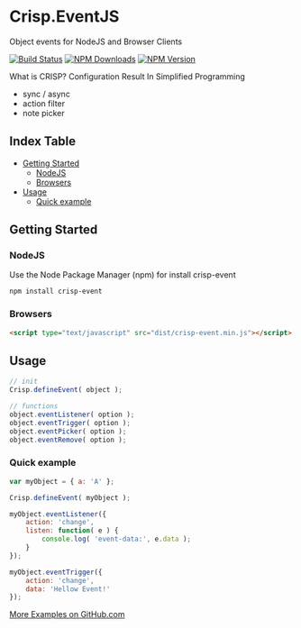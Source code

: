 # Crisp.EventJS
Object events for NodeJS and Browser Clients

[![Build Status](https://travis-ci.org/OpenCrisp/Crisp.EventJS.svg)](https://travis-ci.org/OpenCrisp/Crisp.EventJS)
[![NPM Downloads](https://img.shields.io/npm/dm/crisp-event.svg)](https://www.npmjs.com/package/crisp-event)
[![NPM Version](https://img.shields.io/npm/v/crisp-event.svg)](https://www.npmjs.com/package/crisp-event)

What is CRISP? Configuration Result In Simplified Programming

  * sync / async
  * action filter
  * note picker

## Index Table

  * [Getting Started](#getting-started)
    * [NodeJS](#nodejs)
    * [Browsers](#browsers)
  * [Usage](#usage)
    * [Quick example](#quick-example)

## Getting Started

### NodeJS
Use the Node Package Manager (npm) for install crisp-event

    npm install crisp-event

### Browsers
```html
<script type="text/javascript" src="dist/crisp-event.min.js"></script>
```

## Usage
```javascript
// init
Crisp.defineEvent( object );

// functions
object.eventListener( option );
object.eventTrigger( option );
object.eventPicker( option );
object.eventRemove( option );
```

### Quick example
```javascript
var myObject = { a: 'A' };

Crisp.defineEvent( myObject );

myObject.eventListener({
	action: 'change',
	listen: function( e ) {
		console.log( 'event-data:', e.data );
	}
});

myObject.eventTrigger({
	action: 'change',
	data: 'Hellow Event!'
});
```

[More Examples on GitHub.com](https://github.com/OpenCrisp/Crisp.EventJS/tree/master/test)